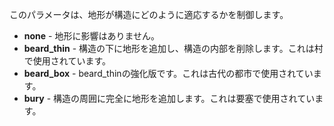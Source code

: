 このパラメータは、地形が構造にどのように適応するかを制御します。

* **none** - 地形に影響はありません。
* **beard_thin** - 構造の下に地形を追加し、構造の内部を削除します。これは村で使用されています。
* **beard_box** - beard_thinの強化版です。これは古代の都市で使用されています。
* **bury** - 構造の周囲に完全に地形を追加します。これは要塞で使用されています。
